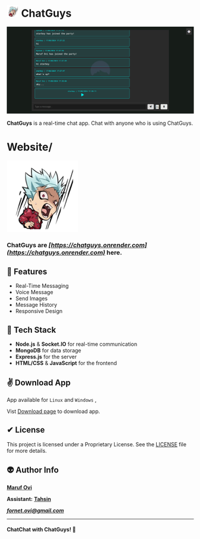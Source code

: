 # <img src="./assets/favicon-32x32.png"> ChatGuys

![chatguys preview](./assets/preview.png)

**ChatGuys** is a real-time chat app. Chat with anyone who is using ChatGuys.

# Website/
<img src="./assets/android-chrome-192x192.png">

### ChatGuys are ***[https://chatguys.onrender.com](https://chatguys.onrender.com)***  here.

## 🌸 Features

- Real-Time Messaging
- Voice Message 
- Send Images
- Message History
- Responsive Design

## 👾 Tech Stack

- **Node.js** & **Socket.IO** for real-time communication
- **MongoDB** for data storage
- **Express.js** for the server
- **HTML/CSS** & **JavaScript** for the frontend

## ✌ Download App

App available for `Linux` and `Windows` ,

Vist [Download page](https://github.com/iamovi/Chat_Guys/releases/latest) to download app.

## ✔ License

This project is licensed under a Proprietary License. See the [LICENSE](./LICENSE) file for more details.

## 👽 Author Info

**[Maruf Ovi](https://oviportfo.netlify.app/)**

**Assistant:** **[Tahsin](https://tahsinportfo.netlify.app/)**

***fornet.ovi@gmail.com***

---

#### ChatChat with **ChatGuys**! 💬